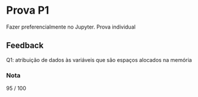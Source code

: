 # Prova P1

Fazer preferencialmente no Jupyter. Prova individual

## Feedback

Q1: atribuição de dados às variáveis que são espaços alocados na memória

### Nota

95 / 100